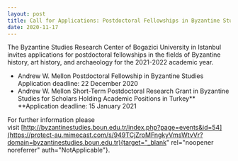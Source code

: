 ```yaml
---
layout: post
title: Call for Applications: Postdoctoral Fellowships in Byzantine Studies (2021-2022) 
date: 2020-11-17
---
```


The Byzantine Studies Research Center of Bogazici University in Istanbul
invites applications for postdoctoral fellowships in the fields of
Byzantine history, art history, and archaeology for the 2021-2022
academic year.


-   Andrew W. Mellon Postdoctoral Fellowship in Byzantine
    Studies
Application deadline: 22 December 2020
-   Andrew W. Mellon Short-Term Postdoctoral Research Grant in Byzantine
    Studies for Scholars Holding Academic Positions in
    Turkey**
**Application deadline: 15 January 2021


For further information please
visit [http://byzantinestudies.boun.edu.tr/index.php?page=events&id=54](https://protect-au.mimecast.com/s/949TCjZroMFngkyVmsWtvVr?domain=byzantinestudies.boun.edu.tr){target="_blank"
rel="noopener noreferrer" auth="NotApplicable"}.
